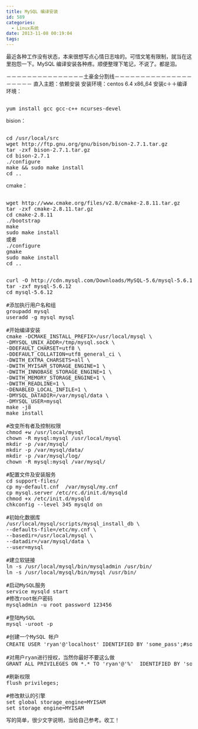```yaml
---
title: MySQL 编译安装
id: 589
categories:
  - Linux系统
date: 2013-11-08 00:19:04
tags:
---
```


最近各种工作没有状态，本来很想写点心情日志啥的。可惜文笔有限制，就当在这里抱怨一下。MySQL 编译安装各种疼。顺便整理下笔记，不说了。都是泪。

－－－－－－－－－－－－－－－土豪金分割线－－－－－－－－－－－－－－－－－－－－
直入主题：依赖安装
安装环境：centos 6.4 x86_64
安装c＋＋编译环境：
<pre class="lang:sh decode:true ">

yum install gcc gcc-c++ ncurses-devel</pre>
bision：
<pre class="lang:sh decode:true ">

cd /usr/local/src 
wget http://ftp.gnu.org/gnu/bison/bison-2.7.1.tar.gz
tar -zxf bison-2.7.1.tar.gz
cd bison-2.7.1
./configure
make &amp;&amp; sudo make install
cd ..</pre>
cmake：
<pre class="lang:sh decode:true ">

wget http://www.cmake.org/files/v2.8/cmake-2.8.11.tar.gz
tar -zxf cmake-2.8.11.tar.gz
cd cmake-2.8.11
./bootstrap
make
sudo make install
或者
./configure
gmake
sudo make install
cd ..</pre>
<pre class="lang:default decode:true ">

curl -O http://cdn.mysql.com/Downloads/MySQL-5.6/mysql-5.6.12.tar.gz
tar -zxf mysql-5.6.12
cd mysql-5.6.12

#添加执行用户名和组
groupadd mysql
useradd -g mysql mysql

#开始编译安装
cmake -DCMAKE_INSTALL_PREFIX=/usr/local/mysql \
-DMYSQL_UNIX_ADDR=/tmp/mysql.sock \
-DDEFAULT_CHARSET=utf8 \
-DDEFAULT_COLLATION=utf8_general_ci \
-DWITH_EXTRA_CHARSETS=all \
-DWITH_MYISAM_STORAGE_ENGINE=1 \
-DWITH_INNOBASE_STORAGE_ENGINE=1 \
-DWITH_MEMORY_STORAGE_ENGINE=1 \
-DWITH_READLINE=1 \
-DENABLED_LOCAL_INFILE=1 \
-DMYSQL_DATADIR=/var/mysql/data \
-DMYSQL_USER=mysql
make -j8
make install

#改变所有者及控制权限
chmod +w /usr/local/mysql
chown -R mysql:mysql /usr/local/mysql
mkdir -p /var/mysql/
mkdir -p /var/mysql/data/
mkdir -p /var/mysql/log/
chown -R mysql:mysql /var/mysql/

#配置文件及安装服务
cd support-files/
cp my-default.cnf  /var/mysql/my.cnf
cp mysql.server /etc/rc.d/init.d/mysqld
chmod +x /etc/init.d/mysqld
chkconfig --level 345 mysqld on

#初始化数据库
/usr/local/mysql/scripts/mysql_install_db \
--defaults-file=/etc/my.cnf \
--basedir=/usr/local/mysql \
--datadir=/var/mysql/data \
--user=mysql

#建立软链接
ln -s /usr/local/mysql/bin/mysqladmin /usr/bin/
ln -s /usr/local/mysql/bin/mysql /usr/bin/

#启动MySQL服务
service mysqld start
#修改root帐户密码
mysqladmin -u root password 123456

#登陆MySQL
mysql -uroot -p

#创建一个MySQL 帐户
CREATE USER 'ryan'@'localhost' IDENTIFIED BY 'some_pass';#some_pass就是ryan帐户密码

#对用户ryan进行授权，当然你最好不要这么做
GRANT ALL PRIVILEGES ON *.* TO 'ryan'@'%'  IDENTIFIED BY 'some_pass'  WITH GRANT OPTION;

#刷新权限
flush privileges;

#修改默认的引擎
set global storage_engine=MYISAM
set storage_engine=MYISAM</pre>
写的简单，很少文字说明，当给自己参考。收工！